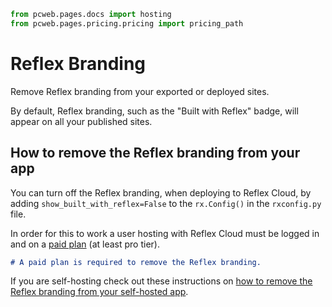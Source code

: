 ```python exec
from pcweb.pages.docs import hosting
from pcweb.pages.pricing.pricing import pricing_path
```

# Reflex Branding

Remove Reflex branding from your exported or deployed sites. 

By default, Reflex branding, such as the "Built with Reflex" badge, will appear on all your published sites.


## How to remove the Reflex branding from your app

You can turn off the Reflex branding, when deploying to Reflex Cloud, by adding `show_built_with_reflex=False` to the `rx.Config()` in the `rxconfig.py` file. 

In order for this to work a user hosting with Reflex Cloud must be logged in and on a [paid plan]({pricing_path}) (at least pro tier). 


```md alert info
# A paid plan is required to remove the Reflex branding.
```

If you are self-hosting check out these instructions on [how to remove the Reflex branding from your self-hosted app]({hosting.self_hosting.path}#remove-reflex-branding-from-your-self-hosted-app).
